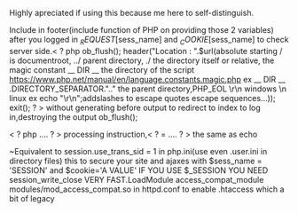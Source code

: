 Highly apreciated if using this because me here to self-distinguish.

Include in footer(include function of PHP on providing those 2 variables) after you logged in $_REQUEST[$sess_name] and $_COOKIE[$sess_name] to check server side.< ? php ob_flush(); header("Location : ".$url(absolute starting / is documentroot, ../ parent directory, ./ the directory itself  or relative, the magic constant __ DIR __ the directory of the script https://www.php.net/manual/en/language.constants.magic.php ex __ DIR __ .DIRECTORY_SEPARATOR.".." the parent directory,PHP_EOL \r\n windows \n linux ex echo "\r\n";addslashes to escape quotes escape sequences...)); exit(); ? > without generating before output to redirect to index to log in,destroying the output ob_flush();

< ? php .... ? > processing instruction,< ? = .... ? > the same as echo

~Equivalent to session.use_trans_sid = 1 in php.ini(use even .user.ini in directory files) this to secure your site and ajaxes with $sess_name = 'SESSION' and $cookie='A VALUE' IF YOU USE $_SESSION YOU NEED session_write_close VERY FAST.LoadModule access_compat_module modules/mod_access_compat.so in httpd.conf to enable .htaccess which a bit of legacy
